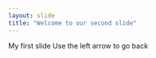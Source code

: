```yaml
---
layout: slide
title: "Welcome to our second slide"
---
```

My first slide
Use the left arrow to go back
